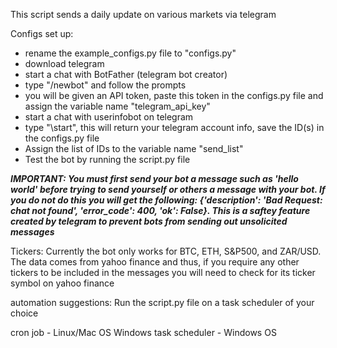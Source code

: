 This script sends a daily update on various markets via telegram

Configs set up:
- rename the example_configs.py file to "configs.py"
- download telegram
- start a chat with BotFather (telegram bot creator)
- type "/newbot" and follow the prompts
- you will be given an API token, paste this token in the configs.py file and assign the variable name "telegram_api_key"
- start a chat with userinfobot on telegram
- type "\start", this will return your telegram account info, save the ID(s) in the configs.py file
- Assign the list of IDs to the variable name "send_list"
- Test the bot by running the script.py file

***IMPORTANT: You must first send your bot a message such as 'hello world' before trying to send yourself or others a message with your bot. If you do not do this you will get the following: {'description': 'Bad Request: chat not found', 'error_code': 400, 'ok': False}. This is a saftey feature created by telegram to prevent bots from sending out unsolicited messages***

Tickers: 
Currently the bot only works for BTC, ETH, S&P500, and ZAR/USD.
The data comes from yahoo finance and thus, if you require any other tickers to be included in the messages you will need to check for its ticker symbol on yahoo finance

automation suggestions: 
Run the script.py file on a task scheduler of your choice 

cron job - Linux/Mac OS
Windows task scheduler - Windows OS
